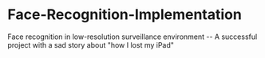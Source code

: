 # Face-Recognition-Implementation
Face recognition in low-resolution surveillance environment -- A successful project with a sad story about "how I lost my iPad"
